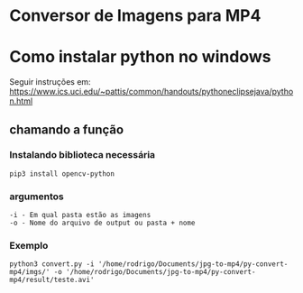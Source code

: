 # Conversor de Imagens para MP4

# Como instalar python no windows
Seguir instruções em:
https://www.ics.uci.edu/~pattis/common/handouts/pythoneclipsejava/python.html



## chamando a função
### Instalando biblioteca necessária
    pip3 install opencv-python  

### argumentos
    -i - Em qual pasta estão as imagens  
    -o - Nome do arquivo de output ou pasta + nome  

### Exemplo
    python3 convert.py -i '/home/rodrigo/Documents/jpg-to-mp4/py-convert-mp4/imgs/' -o '/home/rodrigo/Documents/jpg-to-mp4/py-convert-mp4/result/teste.avi'